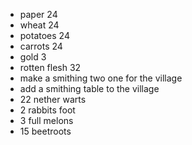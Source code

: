 - paper 24
- wheat 24
- potatoes 24
- carrots 24
- gold 3
- rotten flesh 32
- make a  smithing two one for  the village
- add a  smithing table to the village
- 22 nether warts
- 2 rabbits foot
- 3 full melons
- 15  beetroots

